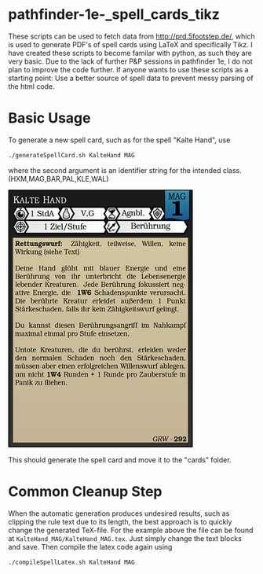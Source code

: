 # pathfinder-1e-_spell_cards_tikz
These scripts can be used to fetch data from http://prd.5footstep.de/, which is used to generate PDF's of spell cards using LaTeX and specifically Tikz. I have created these scripts to become familar with python, as such they are very basic. Due to the lack of further P&P sessions in pathfinder 1e, I do not plan to improve the code further. If anyone wants to use these scripts as a starting point: Use a better source of spell data to prevent messy parsing of the html code.

# Basic Usage
To generate a new spell card, such as for the spell "Kalte Hand", use
```sh
./generateSpellCard.sh KalteHand MAG
```
where the second argument is an identifier string for the intended class. (HXM,MAG,BAR,PAL,KLE,WAL)

![Alt text](https://github.com/sgerloff/pathfinder-1e-_spell_cards_tikz/blob/master/example.jpg?raw=true "Title")

This should generate the spell card and move it to the "cards" folder.

# Common Cleanup Step
When the automatic generation produces undesired results, such as clipping the rule text due to its length, the best approach is to quickly change the generated TeX-file. For the example above the file can be found at ```KalteHand_MAG/KalteHand_MAG.tex```. Just simply change the text blocks and save. Then compile the latex code again using
```sh
./compileSpellLatex.sh KalteHand MAG
```
